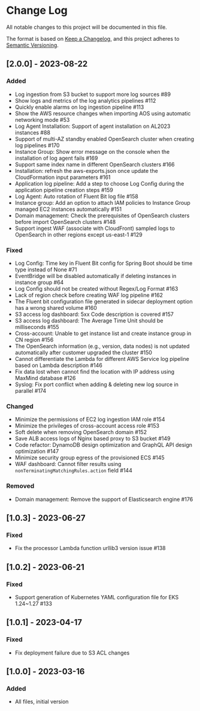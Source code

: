 # Change Log

All notable changes to this project will be documented in this file.

The format is based on [Keep a Changelog](https://keepachangelog.com/en/1.0.0/),
and this project adheres to [Semantic Versioning](https://semver.org/spec/v2.0.0.html).

## [2.0.0] - 2023-08-22

### Added

- Log ingestion from S3 bucket to support more log sources #89
- Show logs and metrics of the log analytics pipelines #112
- Quickly enable alarms on log ingestion pipeline #113
- Show the AWS resource changes when importing AOS using automatic networking mode #53
- Log Agent Installation: Support of agent installation on AL2023 instances #88
- Support of multi-AZ standby enabled OpenSearch cluster when creating log pipelines #170
- Instance Group: Show error message on the console when the installation of log agent fails #169
- Support same index name in different OpenSearch clusters #166
- Installation: refresh the aws-exports.json once update the CloudFormation input parameters #161
- Application log pipeline: Add a step to choose Log Config during the application pipeline creation steps #159
- Log Agent: Auto rotation of Fluent Bit log file #158
- Instance group: Add an option to attach IAM policies to Instance Group managed EC2 instances automatically #151
- Domain management: Check the prerequisites of OpenSearch clusters before import OpenSearch clusters #148
- Support ingest WAF (associate with CloudFront) sampled logs to OpenSearch in other regions except us-east-1 #129

### Fixed

- Log Config: Time key in Fluent Bit config for Spring Boot should be time type instead of None #71
- EventBridge will be disabled automatically if deleting instances in instance group #64
- Log Config should not be created without Regex/Log Format #163
- Lack of region check before creating WAF log pipeline #162
- The Fluent bit configuration file generated in sidecar deployment option has a wrong shared volume #160
- S3 access log dashboard: 5xx Code description is covered #157
- S3 access log dashboard: The Average Time Unit should be milliseconds #155
- Cross-account: Unable to get instance list and create instance group in CN region #156
- The OpenSearch information (e.g., version, data nodes) is not updated automatically after customer upgraded the cluster #150
- Cannot differentiate the Lambda for different AWS Service log pipeline based on Lambda description #146
- Fix data lost when cannot find the location with IP address using MaxMind database #126
- Syslog: Fix port conflict when adding & deleting new log source in parallel #174

### Changed

- Minimize the permissions of EC2 log ingestion IAM role #154
- Minimize the privileges of cross-account access role #153
- Soft delete when removing OpenSearch domain #152
- Save ALB access logs of Nginx based proxy to S3 bucket #149
- Code refactor: DynamoDB design optimization and GraphQL API design optimization #147
- Minimize security group egress of the provisioned ECS #145
- WAF dashboard: Cannot filter results using `nonTerminatingMatchingRules.action` field #144

### Removed

- Domain management: Remove the support of Elasticsearch engine #176

## [1.0.3] - 2023-06-27

### Fixed

- Fix the processor Lambda function urllib3 version issue #138

## [1.0.2] - 2023-06-21

### Fixed

- Support generation of Kubernetes YAML configuration file for EKS 1.24~1.27 #133

## [1.0.1] - 2023-04-17

### Fixed

- Fix deployment failure due to S3 ACL changes

## [1.0.0] - 2023-03-16

### Added

- All files, initial version
